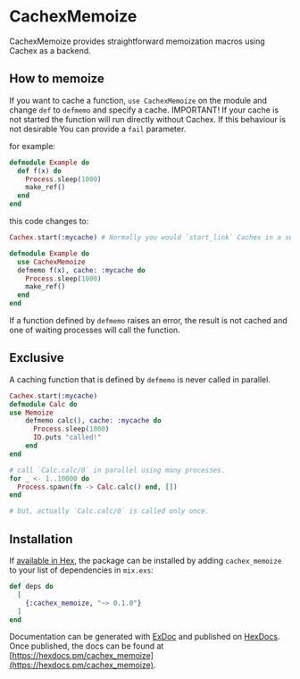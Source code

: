 # CachexMemoize

  CachexMemoize provides straightforward memoization macros using Cachex as a backend.

  ## How to memoize

  If you want to cache a function, `use CachexMemoize` on the module and change `def` to `defmemo` and specify a cache.
  IMPORTANT! If your cache is not started the function will run directly without Cachex. If this behaviour is not desirable You can provide a `fail` parameter.

  for example:

  ```elixir
  defmodule Example do
    def f(x) do
      Process.sleep(1000)
      make_ref()
    end
  end
  ```

  this code changes to:

  ```elixir
  Cachex.start(:mycache) # Normally you would `start_link` Cachex in a supervisor.

  defmodule Example do
    use CachexMemoize
    defmemo f(x), cache: :mycache do
      Process.sleep(1000)
      make_ref()
    end
  end
  ```

  If a function defined by `defmemo` raises an error, the result is not cached and one of waiting processes will call the function.

  ## Exclusive

  A caching function that is defined by `defmemo` is never called in parallel.

  ```elixir
  Cachex.start(:mycache)
  defmodule Calc do
  use Memoize
      defmemo calc(), cache: :mycache do
        Process.sleep(1000)
        IO.puts "called!"
      end
  end

  # call `Calc.calc/0` in parallel using many processes.
  for _ <- 1..10000 do
    Process.spawn(fn -> Calc.calc() end, [])
  end

  # but, actually `Calc.calc/0` is called only once.
  ```

## Installation

If [available in Hex](https://hex.pm/docs/publish), the package can be installed
by adding `cachex_memoize` to your list of dependencies in `mix.exs`:

```elixir
def deps do
  [
    {:cachex_memoize, "~> 0.1.0"}
  ]
end
```

Documentation can be generated with [ExDoc](https://github.com/elixir-lang/ex_doc)
and published on [HexDocs](https://hexdocs.pm). Once published, the docs can
be found at [https://hexdocs.pm/cachex_memoize](https://hexdocs.pm/cachex_memoize).

